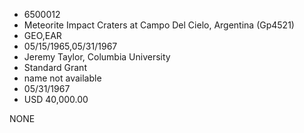 * 6500012
* Meteorite Impact Craters at Campo Del Cielo, Argentina      (Gp4521)
* GEO,EAR
* 05/15/1965,05/31/1967
* Jeremy Taylor, Columbia University
* Standard Grant
*   name not available
* 05/31/1967
* USD 40,000.00

NONE